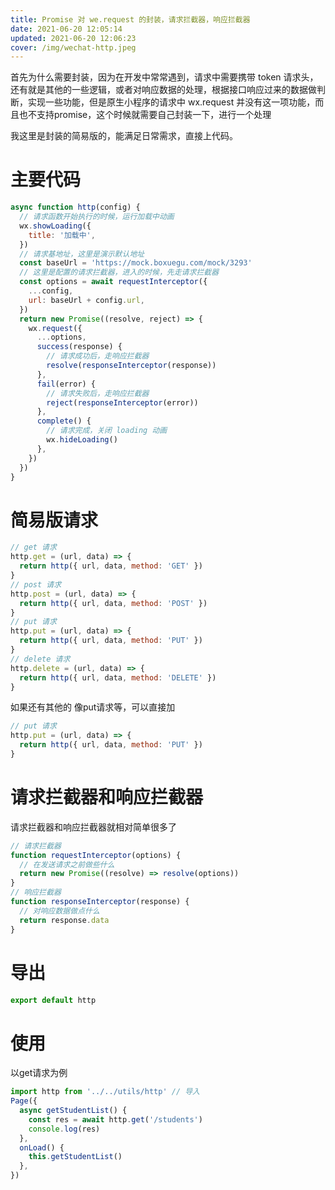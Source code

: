 ```yaml
---
title: Promise 对 we.request 的封装，请求拦截器，响应拦截器
date: 2021-06-20 12:05:14
updated: 2021-06-20 12:06:23
cover: /img/wechat-http.jpeg
---
```


首先为什么需要封装，因为在开发中常常遇到，请求中需要携带 token 请求头，还有就是其他的一些逻辑，或者对响应数据的处理，根据接口响应过来的数据做判断，实现一些功能，但是原生小程序的请求中 wx.request 并没有这一项功能，而且也不支持promise，这个时候就需要自己封装一下，进行一个处理

我这里是封装的简易版的，能满足日常需求，直接上代码。

# 主要代码

```js
async function http(config) {
  // 请求函数开始执行的时候，运行加载中动画
  wx.showLoading({
    title: '加载中',
  })
  // 请求基地址，这里是演示默认地址
  const baseUrl = 'https://mock.boxuegu.com/mock/3293'
  // 这里是配置的请求拦截器，进入的时候，先走请求拦截器
  const options = await requestInterceptor({
    ...config,
    url: baseUrl + config.url,
  })
  return new Promise((resolve, reject) => {
    wx.request({
      ...options,
      success(response) {
        // 请求成功后，走响应拦截器
        resolve(responseInterceptor(response))
      },
      fail(error) {
        // 请求失败后，走响应拦截器
        reject(responseInterceptor(error))
      },
      complete() {
        // 请求完成，关闭 loading 动画
        wx.hideLoading()
      },
    })
  })
}
```

# 简易版请求

```js
// get 请求
http.get = (url, data) => {
  return http({ url, data, method: 'GET' })
}
// post 请求
http.post = (url, data) => {
  return http({ url, data, method: 'POST' })
}
// put 请求
http.put = (url, data) => {
  return http({ url, data, method: 'PUT' })
}
// delete 请求
http.delete = (url, data) => {
  return http({ url, data, method: 'DELETE' })
}
```

如果还有其他的 像put请求等，可以直接加
```js
// put 请求
http.put = (url, data) => {
  return http({ url, data, method: 'PUT' })
}
```



# 请求拦截器和响应拦截器

请求拦截器和响应拦截器就相对简单很多了

```js
// 请求拦截器
function requestInterceptor(options) {
  // 在发送请求之前做些什么
  return new Promise((resolve) => resolve(options))
}
// 响应拦截器
function responseInterceptor(response) {
  // 对响应数据做点什么
  return response.data
}
```

# 导出

```js
export default http
```

# 使用

以get请求为例

```js
import http from '../../utils/http' // 导入
Page({
  async getStudentList() {
    const res = await http.get('/students')
    console.log(res)
  },
  onLoad() {
    this.getStudentList()
  },
})
```


